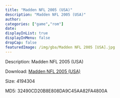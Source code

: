```yaml
---
title: "Madden NFL 2005 (USA)"
description: "Madden NFL 2005 (USA)"
author: 
categories: ["game","rom"]
date: 
displayInList: true
displayInMenu: false
dropCap: false
featuredImage: /img/gba/Madden NFL 2005 [USA].jpg
---
```


Description: Madden NFL 2005 (USA)

Download: <a style="text-decoration:underline;" href="https://mega.nz/#!bHBmnYRB!b2gciBOcUCe3wsc4KDwqP57x3aLF1LgofiGnhZGEPo4" target = "_blank" rel = "nofollow" > Madden NFL 2005 (USA)</a>

Size: 4194304

MD5: 32490CD20B8E808DA9C45AA82FA4800A

